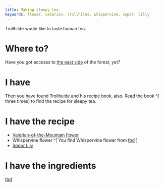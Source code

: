 ```yaml
---
title: Making sleepy tea
keywords: flower, valerian, trollhilde, whispervine, sopor, lilly
---
```


Trollhilde would like to taste human tea.

# Where to?
Have you got accesss to [the east side](050-mother-tree.md) of the forest, yet?

# I have
Then you have found Trollhulde and his recipe book, also. Read the book ^[ three times] to find the recipe for sleepy tea.

# I have the recipe
- [Valerian-of-the-Mountain flower](tbd)
- Whispervine flower ^[ You find Whispervine flower from [tbd](tbd) ]
- [Sopor Lily](tbd)

# I have the ingredients
[tbd](tbd)
